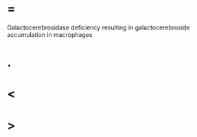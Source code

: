 # =

Galactocerebrosidase deficiency resulting in galactocerebroside accumulation in macrophages

# .

# <

# >
